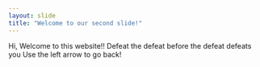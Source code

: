 ```yaml
---
layout: slide
title: "Welcome to our second slide!"
---
```

Hi, Welcome to this website!!
Defeat the defeat before the defeat defeats you
Use the left arrow to go back!
